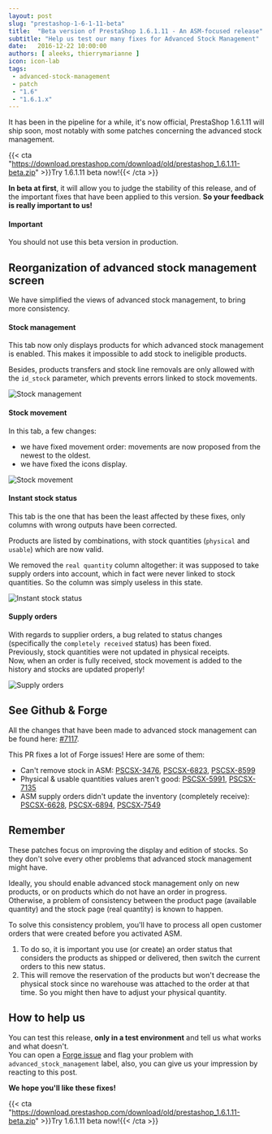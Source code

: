 ```yaml
---
layout: post
slug: "prestashop-1-6-1-11-beta"
title:  "Beta version of PrestaShop 1.6.1.11 - An ASM-focused release"
subtitle: "Help us test our many fixes for Advanced Stock Management"
date:   2016-12-22 10:00:00
authors: [ aleeks, thierrymarianne ]
icon: icon-lab
tags:
 - advanced-stock-management
 - patch
 - "1.6"
 - "1.6.1.x"
---
```


It has been in the pipeline for a while, it's now official, PrestaShop 1.6.1.11 will ship soon, most notably with some patches concerning the advanced stock management.

{{< cta "https://download.prestashop.com/download/old/prestashop_1.6.1.11-beta.zip" >}}Try 1.6.1.11 beta now!{{< /cta >}}

**In beta at first**, it will allow you to judge the stability of this release, and of the important fixes that have been applied to this version. **So your feedback is really important to us!**

<div class="alert alert-important" role="alert">
<h4><i class='icon-fire'></i> Important</h4>
You should not use this beta version in production.
</div>

## Reorganization of advanced stock management screen

We have simplified the views of advanced stock management, to bring more consistency.


#### Stock management

This tab now only displays products for which advanced stock management is enabled. This makes it impossible to add stock to ineligible products. 

Besides, products transfers and stock line removals are only allowed with the `id_stock` parameter, which prevents errors linked to stock movements.

![Stock management](/assets/images/2016/12/asm-remove.png)


#### Stock movement

In this tab, a few changes:

- we have fixed movement order: movements are now proposed from the newest to the oldest.
- we have fixed the icons display.

![Stock movement](/assets/images/2016/12/asm-stock-movement.png)


#### Instant stock status

This tab is the one that has been the least affected by these fixes, only columns with wrong outputs have been corrected.

Products are listed by combinations, with stock quantities (`physical` and `usable`) which are now valid.

We removed the `real quantity` column altogether: it was supposed to take supply orders into account, which in fact were never linked to stock quantities. So the column was simply useless in this state.

![Instant stock status](/assets/images/2016/12/asm-stock-instant.png)


#### Supply orders

With regards to supplier orders, a bug related to status changes (specifically the `completely received` status) has been fixed.<br/>
Previously, stock quantities were not updated in physical receipts.<br/>
Now, when an order is fully received, stock movement is added to the history and stocks are updated properly!

![Supply orders](/assets/images/2016/12/asm-supply-order.png)


## See Github & Forge

All the changes that have been made to advanced stock management can be found here: [#7117](https://github.com/PrestaShop/PrestaShop/pull/7117).

This PR fixes a lot of Forge issues! Here are some of them:

- Can't remove stock in ASM: [PSCSX-3476](http://forge.prestashop.com/browse/PSCSX-3476), [PSCSX-6823](http://forge.prestashop.com/browse/PSCSX-6823), [PSCSX-8599](http://forge.prestashop.com/browse/PSCSX-8599)
- Physical & usable quantities values aren't good: [PSCSX-5991](http://forge.prestashop.com/browse/PSCSX-5991), [PSCSX-7135](http://forge.prestashop.com/browse/PSCSX-7135)
- ASM supply orders didn't update the inventory (completely receive): [PSCSX-6628](http://forge.prestashop.com/browse/PSCSX-6628), [PSCSX-6894](http://forge.prestashop.com/browse/PSCSX-6894), [PSCSX-7549](http://forge.prestashop.com/browse/PSCSX-7549)


## Remember

These patches focus on improving the display and edition of stocks. So they don't solve every other problems that advanced stock management might have.

Ideally, you should enable advanced stock management only on new products, or on products which do not have an order in progress. Otherwise, a problem of consistency between the product page (available quantity) and the stock page (real quantity) is known to happen.

To solve this consistency problem, you'll have to process all open customer orders that were created before you activated ASM.

1. To do so, it is important you use (or create) an order status that considers the products as shipped or delivered, then switch the current orders to this new status.
2. This will remove the reservation of the products but won't decrease the physical stock since no warehouse was attached to the order at that time. So you might then have to adjust your physical quantity.


## How to help us

You can test this release, **only in a test environment** and tell us what works and what doesn't.<br/>
You can open a [Forge issue](http://forge.prestashop.com) and flag your problem with `advanced_stock_management` label, also, you can  give us your impression by reacting to this post.

**We hope you'll like these fixes!**

{{< cta "https://download.prestashop.com/download/old/prestashop_1.6.1.11-beta.zip" >}}Try 1.6.1.11 beta now!{{< /cta >}}
